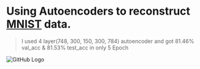 # Using Autoencoders to reconstruct [MNIST](https://www.kaggle.com/c/digit-recognizer/data) data.
> I used 4 layer(748, 300, 150, 300, 784) autoencoder and got 81.46% val_acc & 81.53% test_acc in only 5 Epoch

![GitHub Logo](file:///home/nitesh/Desktop/Screenshot%20from%202019-07-19%2020-17-29.png)
